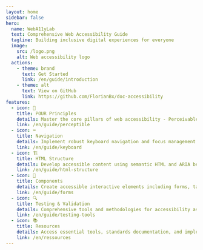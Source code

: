 ```yaml
---
layout: home
sidebar: false
hero:
  name: WebA11yLab
  text: Comprehensive Web Accessibility Guide
  tagline: Building inclusive digital experiences for everyone
  image:
    src: /logo.png
    alt: Web accessibility logo
  actions:
    - theme: brand
      text: Get Started
      link: /en/guide/introduction
    - theme: alt
      text: View on GitHub
      link: https://github.com/FlorianBx/doc-accessibility
features:
  - icon: 🎯
    title: POUR Principles
    details: Master the core pillars of web accessibility - Perceivable, Operable, Understandable, Robust
    link: /en/guide/perceptible
  - icon: ⌨️
    title: Navigation
    details: Implement robust keyboard navigation and focus management strategies
    link: /en/guide/keyboard
  - icon: 🏗️
    title: HTML Structure
    details: Develop accessible content using semantic HTML and ARIA best practices
    link: /en/guide/html-structure
  - icon: 📱
    title: Components
    details: Create accessible interactive elements including forms, tables, and dynamic components
    link: /en/guide/forms
  - icon: 🔍
    title: Testing & Validation
    details: Comprehensive tools and methodologies for accessibility assessment and compliance
    link: /en/guide/testing-tools
  - icon: 📚
    title: Resources
    details: Access essential tools, standards documentation, and implementation guidelines
    link: /en/ressources
---
```


